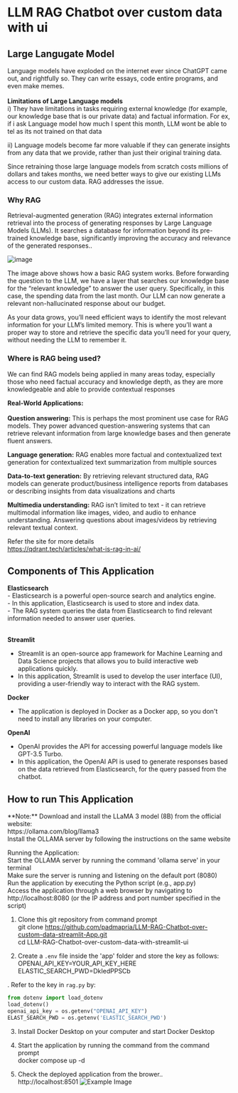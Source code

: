 # LLM RAG Chatbot over custom data with ui

<h2> Large Langugate Model</h2> 
Language models have exploded on the internet ever since ChatGPT came out, and rightfully so. They can write essays, code entire programs, and even make memes. 
<br/>
<br/>
<b> Limitations of Large Language models </b> <br/>   
i) They have limitations in tasks requiring external knowledge (for example, our knowledge base that is our private data) and factual information. For ex, if i ask Language model how much I spent this month, LLM wont be able to tel as its not trained on that data     
      
ii)  Language models become far more valuable if they can generate insights from any data that we provide, rather than just their original training data.

Since retraining those large language models from scratch costs millions of dollars and takes months, we need better ways to give our existing LLMs access to our custom data. RAG addresses the issue. 

       
<h3> Why RAG   </h3>    
Retrieval-augmented generation (RAG) integrates external information retrieval into the process of generating responses by Large Language Models (LLMs). It searches a database for information beyond its pre-trained knowledge base, significantly improving the accuracy and relevance of the generated responses..     <br/>

![image](https://github.com/padmapria/LM-RAG-Chatbot-over-custom-data/assets/31624929/9fb2e6bd-6998-47fd-aebd-cdd8663eb673)


The image above shows how a basic RAG system works. Before forwarding the question to the LLM, we have a layer that searches our knowledge base for the “relevant knowledge” to answer the user query. Specifically, in this case, the spending data from the last month. Our LLM can now generate a relevant non-hallucinated response about our budget.   

As your data grows, you’ll need efficient ways to identify the most relevant information for your LLM’s limited memory. This is where you’ll want a proper way to store and retrieve the specific data you’ll need for your query, without needing the LLM to remember it.    

      
<h3>Where is RAG being used?</h3>    
We can find RAG models being applied in many areas today, especially those who need factual accuracy and knowledge depth, as they are more knowledgeable and able to provide contextual responses        
         
<b>Real-World Applications:</b>   
<br/>
<b>Question answering:</b> This is perhaps the most prominent use case for RAG models. They power advanced question-answering systems that can retrieve relevant information from large knowledge bases and then generate fluent answers.   

<b>Language generation:</b> RAG enables more factual and contextualized text generation for contextualized text summarization from multiple sources   

<b>Data-to-text generation:</b> By retrieving relevant structured data, RAG models can generate product/business intelligence reports from databases or describing insights from data visualizations and charts    

<b>Multimedia understanding:</b> RAG isn’t limited to text - it can retrieve multimodal information like images, video, and audio to enhance understanding. Answering questions about images/videos by retrieving relevant textual context.  

Refer the site for more details   
https://qdrant.tech/articles/what-is-rag-in-ai/

<h2> Components of This Application</h2> 
<b>Elasticsearch</b><br/>
- Elasticsearch is a powerful open-source search and analytics engine.<br/>
- In this application, Elasticsearch is used to store and index data.<br/>
- The RAG system queries the data from Elasticsearch to find relevant information needed to answer user queries.<br/>
<br/>

<b>Streamlit</b><br/>
- Streamlit is an open-source app framework for Machine Learning and Data Science projects that allows you to build interactive web applications quickly.<br/>
- In this application, Streamlit is used to develop the user interface (UI), providing a user-friendly way to interact with the RAG system.<br/>

<b>Docker</b><br/>
- The application is deployed in Docker as a Docker app, so you don't need to install any libraries on your computer.    

<b>OpenAI</b><br/>
- OpenAI provides the API for accessing powerful language models like GPT-3.5 Turbo.<br/>
- In this application, the OpenAI API is used to generate responses based on the data retrieved from Elasticsearch, for the query passed from the chatbot.<br/>

<h2> How to run This Application</h2> 
**Note:** Download and install the LLaMA 3 model (8B) from the official website: <br/>
https://ollama.com/blog/llama3 <br/>
Install the OLLAMA server by following the instructions on the same website <br/>

Running the Application:<br/>
Start the OLLAMA server by running the command 'ollama serve' in your terminal <br/>
Make sure the server is running and listening on the default port (8080)<br/>
Run the application by executing the Python script (e.g., app.py)<br/>
Access the application through a web browser by navigating to http://localhost:8080 (or the IP address and port number specified in the script)<br/>


1. Clone this git repository from command prompt<br/>
git clone https://github.com/padmapria/LLM-RAG-Chatbot-over-custom-data-streamlit-App.git    
cd LLM-RAG-Chatbot-over-custom-data-with-streamlit-ui    

2. Create a `.env` file inside the 'app' folder and store the key as follows:     
OPENAI_API_KEY=YOUR_API_KEY_HERE<br/>
ELASTIC_SEARCH_PWD=DkIedPPSCb<br/>

. Refer to the key in `rag.py` by:  
```python   
from dotenv import load_dotenv   
load_dotenv()   
openai_api_key = os.getenv("OPENAI_API_KEY")    
ELAST_SEARCH_PWD = os.getenv('ELASTIC_SEARCH_PWD')   
```
3. Install Docker Desktop on your computer and start Docker Desktop    

4. Start the application by running the command from the command prompt <br/>
docker compose up -d

5. Check the deployed application from the brower..        
http://localhost:8501 
![Example Image](chatbot.jpg)



 

